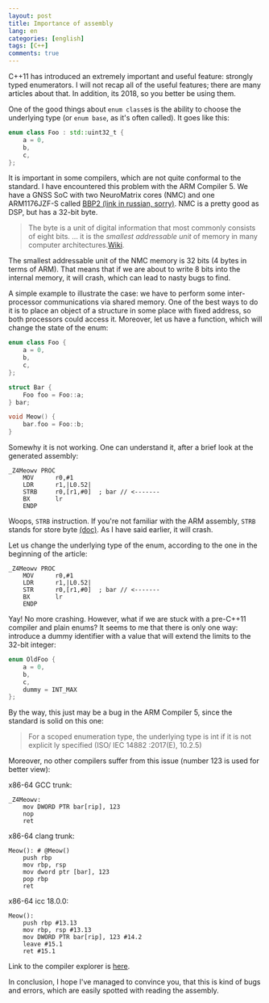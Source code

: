 ```yaml
---
layout: post
title: Importance of assembly
lang: en
categories: [english]
tags: [C++]
comments: true
---
```


C++11 has introduced an extremely important and useful feature: strongly typed enumerators. I will not recap all of the useful features; there are many articles about that. In addition, its 2018, so you better be using them. 

One of the good things about ```enum class```es is the ability to choose the underlying type (or `enum base`, as it's often called). It goes like this:

```cpp
enum class Foo : std::uint32_t {
    a = 0,
    b,
    c,
};
```

It is important in some compilers, which are not quite conformal to the standard. I have encountered this problem with the ARM Compiler 5. We have a GNSS SoC with two NeuroMatrix cores (NMC) and one ARM1176JZF-S called [BBP2 (link in russian, sorry)](https://www.module.ru/catalog/micro/sbis_k1888vs18/). NMC is a pretty good as DSP, but has a 32-bit byte.

>The byte is a unit of digital information that most commonly consists of eight bits. ... it is the _smallest addressable unit_ of memory in many computer architectures.[Wiki](https://en.wikipedia.org/wiki/Byte).

The smallest addressable unit of the NMC memory is 32 bits (4 bytes in terms of ARM). That means that if we are about to write 8 bits into the internal memory, it will crash, which can lead to nasty bugs to find.

A simple example to illustrate the case: we have to perform some inter-processor communications via shared memory. One of the best ways to do it is to place an object of a structure in some place with fixed address, so both processors could access it. Moreover, let us have a function, which will change the state of the enum:

```cpp
enum class Foo {
    a = 0,
    b,
    c,
};

struct Bar {
    Foo foo = Foo::a;
} bar;

void Meow() {
    bar.foo = Foo::b;
}
```

Somewhy it is not working. One can understand it, after a brief look at the generated assembly:

```assembly
_Z4Meowv PROC
    MOV      r0,#1
    LDR      r1,|L0.52|
    STRB     r0,[r1,#0]  ; bar // <-------
    BX       lr
    ENDP
```

Woops, `STRB` instruction. If you're not familiar with the ARM assembly, `STRB` stands for store byte [(doc)](http://infocenter.arm.com/help/index.jsp?topic=/com.arm.doc.dui0802a/STRB_reg.html). As I have said earlier, it will crash.

Let us change the underlying type of the enum, according to the one in the beginning of the article:

```assembly
_Z4Meowv PROC
    MOV      r0,#1
    LDR      r1,|L0.52|
    STR      r0,[r1,#0]  ; bar // <-------
    BX       lr
    ENDP
```

Yay! No more crashing. However, what if we are stuck with a pre-C++11 compiler and plain enums? It seems to me that there is only one way: introduce a dummy identifier with a value that will extend the limits to the 32-bit integer:

```cpp
enum OldFoo {
    a = 0,
    b,
    c,
    dummy = INT_MAX
};
```

By the way, this just may be a bug in the ARM Compiler 5, since the standard is solid on this one:

> For a scoped enumeration type, the underlying type is int if it is not explicit ly specified (ISO/ IEC 14882 :2017(E), 10.2.5)

Moreover, no other compilers suffer from this issue (number 123 is used for better view):

x86-64 GCC trunk:
```assembly
_Z4Meowv:
    mov DWORD PTR bar[rip], 123
    nop
    ret
```

x86-64 clang trunk:
```assembly
Meow(): # @Meow()
    push rbp
    mov rbp, rsp
    mov dword ptr [bar], 123
    pop rbp
    ret
```

x86-64 icc 18.0.0:
```assembly
Meow():
    push rbp #13.13
    mov rbp, rsp #13.13
    mov DWORD PTR bar[rip], 123 #14.2
    leave #15.1
    ret #15.1
```

Link to the compiler explorer is [here](https://godbolt.org/g/2s11M6). 

In conclusion, I hope I've managed to convince you, that this is kind of bugs and errors, which are easily spotted with reading the assembly.